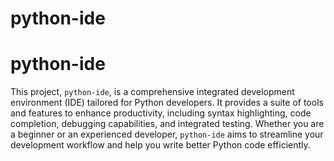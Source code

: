 # python-ide
# python-ide

This project, `python-ide`, is a comprehensive integrated development environment (IDE) tailored for Python developers. It provides a suite of tools and features to enhance productivity, including syntax highlighting, code completion, debugging capabilities, and integrated testing. Whether you are a beginner or an experienced developer, `python-ide` aims to streamline your development workflow and help you write better Python code efficiently.